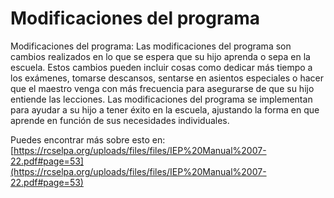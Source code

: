 # Modificaciones del programa
Modificaciones del programa: Las modificaciones del programa son cambios realizados en lo que se espera que su hijo aprenda o sepa en la escuela. Estos cambios pueden incluir cosas como dedicar más tiempo a los exámenes, tomarse descansos, sentarse en asientos especiales o hacer que el maestro venga con más frecuencia para asegurarse de que su hijo entiende las lecciones. Las modificaciones del programa se implementan para ayudar a su hijo a tener éxito en la escuela, ajustando la forma en que aprende en función de sus necesidades individuales.

Puedes encontrar más sobre esto en: [https://rcselpa.org/uploads/files/files/IEP%20Manual%2007-22.pdf#page=53](https://rcselpa.org/uploads/files/files/IEP%20Manual%2007-22.pdf#page=53)
